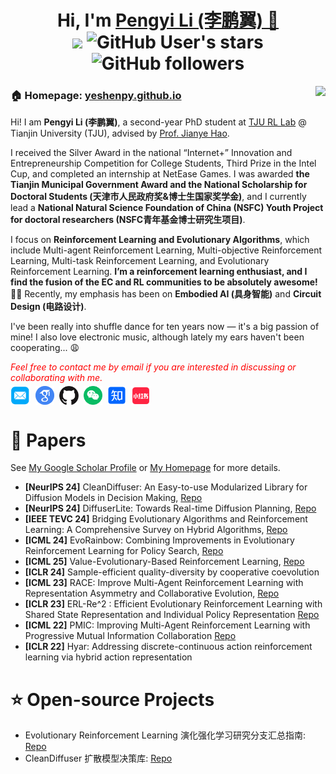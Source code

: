 <h1 align="center">
  Hi, I'm <a href="https://yeshenpy.github.io/" target="_blank">Pengyi Li (李鹏翼) 👋</a> <br>
<a href="https://hits.seeyoufarm.com"><img src="https://hits.seeyoufarm.com/api/count/incr/badge.svg?url=https%3A%2F%2Fgithub.com%2Fyeshenpy&count_bg=%230CF8FF&title_bg=%231F4CF2&icon=audiomack.svg&icon_color=%23E30A0A&title=Page+Viewers&edge_flat=true"/></a>
	<img alt="GitHub User's stars" src="https://img.shields.io/github/stars/yeshenpy">
	<img alt="GitHub followers" src="https://img.shields.io/github/followers/yeshenpy">
<br>


</h1>

<img align="right" src="https://github-readme-stats.vercel.app/api?username=yeshenpy&show_icons=true&icon_color=CE1D2D&text_color=718096&bg_color=ffffff&hide_title=true" />


<h3>🏠 <b>Homepage</b>: <a href="https://yeshenpy.github.io" target="_blank">yeshenpy.github.io</a></h3>
<p>Hi! I am <strong>Pengyi Li (李鹏翼)</strong>, a second-year PhD student at <a href="http://rl.beiyang.ren/" target="_blank">TJU RL Lab</a> @ Tianjin University (TJU), advised by <a href="http://www.icdai.org/jianye.html">Prof. Jianye Hao</a>.</p>
  

<div style="magin-top: -10px"></div><p> I received the Silver Award in the national “Internet+” Innovation and Entrepreneurship Competition for College Students, Third Prize in the Intel Cup, and completed an internship at NetEase Games. I was awarded <strong>the Tianjin Municipal Government Award and the National Scholarship for Doctoral Students (天津市人民政府奖&博士生国家奖学金)</strong>, and I currently lead a <strong>National Natural Science Foundation of China (NSFC) Youth Project for doctoral researchers (NSFC青年基金博士研究生项目)</strong>.</p>
  
<div style="magin-top: -10px"></div><p> I focus on <b>Reinforcement Learning and Evolutionary Algorithms</b>, which include Multi-agent Reinforcement Learning, Multi-objective Reinforcement Learning, Multi-task Reinforcement Learning, and Evolutionary Reinforcement Learning. <strong>I’m a reinforcement learning enthusiast, and I find the fusion of the EC and RL communities to be absolutely awesome! 🚀🧠</strong> Recently, my emphasis has been on <b>Embodied AI (具身智能)</b> and <b>Circuit Design (电路设计)</b>.</p>

<div style="magin-top: -10px"></div><p> I've been really into shuffle dance for ten years now — it's a big passion of mine! I also love electronic music, although lately my ears haven't been cooperating... 😩

<p><i style="color: red; display: inline;">Feel free to contact me by email if you are interested in discussing or collaborating with me.</i></p>




<p  style="margin-top: -10px;">
  <a href="mailto:lipengyi@tju.edu.cn" target="_blank"><img src="./icon/email.png" height="32px" style="margin-bottom:-4px"></a>&nbsp;
  <a href="https://scholar.google.com/citations?user=U9tjvNUAAAAJ&hl=zh-CN" target="_blank"><img src="./icon/google_scholar.png" height="30px" style="margin-bottom:-3px"></a>&nbsp;
  <a href="https://github.com/yeshenpy" target="_blank"><img src="./icon/github_s.jpg" height="30px" style="margin-bottom:-3px"></a>&nbsp;
  <a href="./my_wechat.jpg" target="_blank"><img src="./icon/wechat.png" height="30px" style="margin-bottom:-3px"></a>&nbsp;
  <a href="https://www.zhihu.com/people/ye-shen-83-32" target="_blank"><img src="./icon/zhihu.png" height="30px" style="margin-bottom:-3px"></a>&nbsp; 
  <a href="https://www.xiaohongshu.com/user/profile/5cc5a0100000000016022161" target="_blank"><img src="./icon/xiaohongshu.png" height="31px" style="margin-bottom:-4px"></a>
</p>

# 📑 Papers
See [My Google Scholar Profile](https://scholar.google.com/citations?user=U9tjvNUAAAAJ&hl=zh-CN) or [My Homepage](https://yeshenpy.github.io) for more details.
* **[NeurIPS 24]** CleanDiffuser: An Easy-to-use Modularized Library for Diffusion Models in Decision Making, [Repo](https://github.com/CleanDiffuserTeam/CleanDiffuser)
* **[NeurIPS 24]** DiffuserLite: Towards Real-time Diffusion Planning, [Repo](https://github.com/diffuserlite/diffuserlite.github.io)
* **[IEEE TEVC 24]** Bridging Evolutionary Algorithms and Reinforcement Learning: A Comprehensive Survey on Hybrid Algorithms, [Repo](https://github.com/yeshenpy/Awesome-Evolutionary-Reinforcement-Learning)
* **[ICML 24]** EvoRainbow: Combining Improvements in Evolutionary Reinforcement Learning for Policy Search, [Repo](https://github.com/yeshenpy/EvoRainbow)
* **[ICML 25]** Value-Evolutionary-Based Reinforcement Learning, [Repo](https://github.com/yeshenpy/VEB-RL)
* **[ICLR 24]** Sample-efficient quality-diversity by cooperative coevolution
* **[ICML 23]** RACE: Improve Multi-Agent Reinforcement Learning with Representation Asymmetry and Collaborative Evolution, [Repo](https://github.com/yeshenpy/RACE)
* **[ICLR 23]** ERL-Re^2 : Efficient Evolutionary Reinforcement Learning with Shared State Representation and Individual Policy Representation [Repo](https://github.com/yeshenpy/ERL-Re2)
* **[ICML 22]** PMIC: Improving Multi-Agent Reinforcement Learning with Progressive Mutual Information Collaboration [Repo](https://github.com/yeshenpy/PMIC)
* **[ICLR 22]** Hyar: Addressing discrete-continuous action reinforcement learning via hybrid action representation

# ⭐️ Open-source Projects

* Evolutionary Reinforcement Learning 演化强化学习研究分支汇总指南: [Repo](https://github.com/yeshenpy/Awesome-Evolutionary-Reinforcement-Learning)
* CleanDiffuser 扩散模型决策库: [Repo](https://github.com/CleanDiffuserTeam/CleanDiffuser)



<!--


-->
